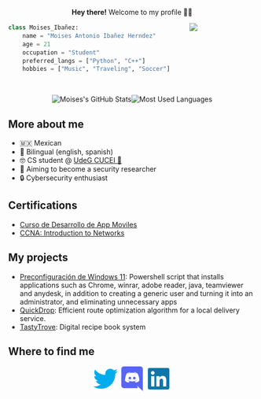 <p align="center"><b>Hey there!</b> Welcome to my profile 👋🏻</p>
<img align="right" width=135 src="./res/me.png">

```python
class Moises_Ibañez:
    name = "Moises Antonio Ibañez Herndez"
    age = 21
    occupation = "Student"
    preferred_langs = ["Python", "C++"]
    hobbies = ["Music", "Traveling", "Soccer"]
```
<br>

<p align="center"><img alt="Moises's GitHub Stats" height=130 src="https://github-readme-stats.vercel.app/api?username=moisesibanez17&show_icons=true&theme=nord"><img alt="Most Used Languages" height=130 src="https://github-readme-stats.vercel.app/api/top-langs/?username=mosesibanez17&layout=compact&theme=nord"></p>

## More about me
- 🇲🇽 Mexican
- 💬 Bilingual (english, spanish)
- 🤓 CS student @ [UdeG CUCEI 🦁](http://www.cucei.udg.mx)
- 🐛 Aiming to become a security researcher
- 🔒 Cybersecurity enthusiast

## Certifications
- [Curso de Desarrollo de App Moviles](https://skillshop.exceedlms.com/student/collection/798207-apps?locale=es)
- [CCNA: Introduction to Networks](https://www.credly.com/badges/69976cbe-b703-4aa2-adea-77a74ebe9d5d/linked_in_profile)

## My projects
- [Preconfiguración de Windows 11](hhttps://github.com/moisesibanez17/Instalacion-y-preconfiguracon-de-Windows-11): Powershell script that installs applications such as Chrome, winrar, adobe reader, java, teamviewer and anydesk, in addition to creating a generic user and turning it into an administrator, and eliminating unnecessary apps 
- [QuickDrop](https://github.com/moisesibanez17/QuickDrop): Efficient route optimization algorithm for a local delivery service.
- [TastyTrove](https://github.com/moisesibanez17/TastyTrove): Digital recipe book system

## Where to find me

<p align="center">
<a href="https://twitter.com/moisesibanez17"><img width=50 src="./res/icons/twitter.png"></a>
<a href="moisesibanez17"><img width=50 src="./res/icons/discord.png"></a>
<a href="https://www.linkedin.com/in/moises-antonio-iba%C3%B1ez-hernadez-32048828b?lipi=urn%3Ali%3Apage%3Ad_flagship3_profile_view_base_contact_details%3BgJIfqCDXTe2MQXOHAZ%2Fr%2Fw%3D%3D"><img width=50 src="./res/icons/linkedin.png"></a>
</p>